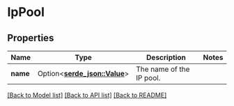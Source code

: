 # IpPool

## Properties

Name | Type | Description | Notes
------------ | ------------- | ------------- | -------------
**name** | Option<[**serde_json::Value**](.md)> | The name of the IP pool. | 

[[Back to Model list]](../README.md#documentation-for-models) [[Back to API list]](../README.md#documentation-for-api-endpoints) [[Back to README]](../README.md)


